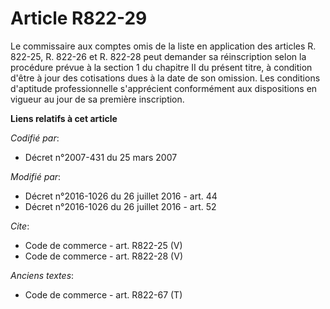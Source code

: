 # Article R822-29

Le commissaire aux comptes omis de la liste en application des articles R. 822-25, R. 822-26 et R. 822-28 peut demander sa
réinscription selon la procédure prévue à la section 1 du chapitre II du présent titre, à condition d'être à jour des
cotisations dues à la date de son omission. Les conditions d'aptitude professionnelle s'apprécient conformément aux
dispositions en vigueur au jour de sa première inscription.

**Liens relatifs à cet article**

_Codifié par_:

  - Décret n°2007-431 du 25 mars 2007

_Modifié par_:

  - Décret n°2016-1026 du 26 juillet 2016 - art. 44
  - Décret n°2016-1026 du 26 juillet 2016 - art. 52

_Cite_:

  - Code de commerce - art. R822-25 (V)
  - Code de commerce - art. R822-28 (V)

_Anciens textes_:

  - Code de commerce - art. R822-67 (T)
